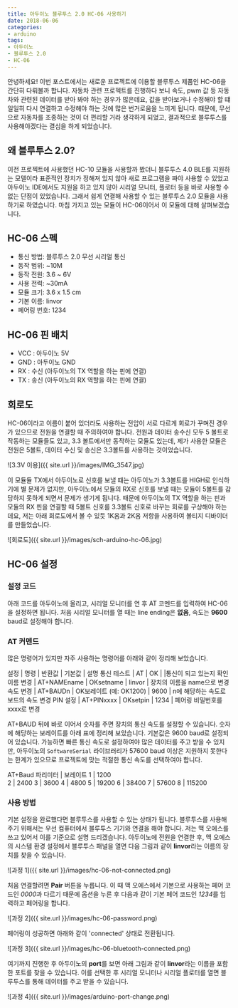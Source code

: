 ```yaml
---
title: 아두이노 블루투스 2.0 HC-06 사용하기
date: 2018-06-06
categories: 
- arduino
tags:
- 아두이노
- 블루투스 2.0
- HC-06
---
```


안녕하세요! 이번 포스트에서는 새로운 프로젝트에 이용할 블루투스 제품인 HC-06을 간단히 다뤄볼까 합니다. 자동차 관련 프로젝트를 진행하다 보니 속도, pwm 값 등 자동차와 관련된 데이터를 받아 봐야 하는 경우가 많은데요, 값을 받아보거나 수정해야 할 떄 일일히 다시 연결하고 수정해야 하는 것에 많은 번거로움을 느끼게 됩니다. 떄문에, 무선으로 자동차를 조종하는 것이 더 편리할 거라 생각하게 되었고, 결과적으로 블루투스를 사용해야겠다는 결심을 하게 되었습니다.

## 왜 블루투스 2.0?

이전 프로젝트에 사용했던 HC-10 모듈을 사용할까 봤더니 블루투스 4.0 BLE를 지원하는 모델이라 표준적인 장치가 정해져 있지 않아 새로 프로그램을 짜야 사용할 수 있었고 아두이노 IDE에서도 지원을 하고 있지 않아 시리얼 모니터, 플로터 등을 바로 사용할 수 없는 단점이 있었습니다. 그래서 쉽게 연결해 사용할 수 있는 블루투스 2.0 모듈을 사용하기로 하였습니다. 마침 가지고 있는 모듈이 HC-06이어서 이 모듈에 대해 살펴보겠습니다.

## HC-06 스펙

- 통신 방법: 블루투스 2.0 무선 시리얼 통신
- 동작 범위: ~10M 
- 동작 전원: 3.6 ~ 6V
- 사용 전력: ~30mA
- 모듈 크기: 3.6 x 1.5 cm
- 기본 이름: linvor 
- 페어링 번호: 1234 

## HC-06 핀 배치

- VCC : 아두이노 5V
- GND : 아두이노 GND
- RX : 수신 (아두이노의 TX 역할을 하는 핀에 연결)
- TX : 송신 (아두이노의 RX 역할을 하는 핀에 연결)

## 회로도

HC-06이라고 이름이 붙어 있더라도 사용하는 전압이 서로 다르게 회로가 꾸며진 경우가 있으므로 전원을 연결할 때 주의하여야 합니다. 전원과 데이터 송수신 모두 5 볼트로 작동하는 모듈들도 있고, 3.3 볼트에서만 동작하는 모듈도 있는데, 제가 사용한 모듈은 전원은 5볼트, 데이터 수신 및 송신은 3.3볼트를 사용하는 것이었습니다. 

![3.3V 이용]({{ site.url }}/images/IMG_3547.jpg)

이 모듈듈 TX에서 아두이노로 신호를 보낼 떄는 아두이노가 3.3볼트를 HIGH로 인식하기에 별 문제가 없지만, 아두이노에서 모듈의 RX로 신호를 보낼 때는 모듈이 5볼트를 감당하지 못하게 되면서 문제가 생기게 됩니다. 때문에 아두이노의 TX 역할을 하는 핀과 모듈의 RX 핀을 연결할 때 5볼트 신호를 3.3볼트 신호로 바꾸는 회로를 구상해야 하는데요, 저는 아래 회로도에서 볼 수 있듯 1K옴과 2K옴 저항을 사용하여 볼티지 디바이더를 만들었습니다.

![회로도]({{ site.url }}/images/sch-arduino-hc-06.jpg)

## HC-06 설정

### 설정 코드

아래 코드를 아두이노에 올리고, 시리얼 모니터를 연 후 AT 코멘드를 입력하여 HC-06을 설정하면 됩니다. 처음 시리얼 모니터를 열 때는 line ending은 **없음**, 속도는 **9600** baud로 설정해야 합니다.

<script src="https://gist.github.com/MyoungJinKim/3693039d5d242ba92fb3d5d6aa5ffd8a.js"></script>

### AT 커멘드

많은 명령어가 있지만 자주 사용하는 명령어를 아래와 같이 정리해 보았습니다.

설정 | 명령 | 반환값 | 기본값 | 설명
통신 테스트 | AT | OK |  |통신이 되고 있는지 확인
이름 변경 | AT+NAMEname | OKsetname | linvor | 장치의 이름을 name으로 변경
속도 변경 | AT+BAUDn | OK보레이트 (예: OK1200) | 9600 | n에 해당하는 속도로 보드의 속도 변경 
PIN 설정 | AT+PINxxxx | OKsetpin | 1234 | 페어링 비밀번호를 xxxx로 변경

AT+BAUD 뒤에 바로 이어서 숫자를 주면 장치의 통신 속도를 설정할 수 있습니다. 숫자에 해당하는 보레이트를 아래 표에 정리해 보았습니다. 기본값은 9600 baud로 설정되어 있습니다. 가능하면 빠른 통신 속도로 설정하여야 많은 데이터를 주고 받을 수 있지만, 아두이노의 `SoftwareSerial` 라이브러리가 57600 baud 이상은 지원하지 못한다는 한계가 있으므로 프로젝트에 맞는 적절한 통신 속도를 선택하여야 합니다.

AT+Baud 파리미터 | 보레이트
1  | 1200   
2  | 2400
3  | 3600
4  | 4800
5  | 19200
6  | 38400
7  | 57600
8  | 115200

### 사용 방법

기본 설정을 완료했다면 블루투스를 사용할 수 있는 상태가 됩니다. 블루투스를 사용해주기 위해서는 우선 컴퓨터에서 블루투스 기기와 연결을 해야 합니다. 저는 맥 오에스를 쓰고 있어서 이를 기준으로 설명 드리겠습니다. 아두이노에 전원을 연결한 후, 맥 오에스의 시스템 환경 설정에서 블루투스 패널을 열면 다음 그림과 같이 **linvor**라는 이름의 장치를 찾을 수 있습니다.

![과정 1]({{ site.url }}/images/hc-06-not-connected.png)

처음 연결할려면 **Pair** 버튼을 누릅니다. 이 때 맥 오에스에서 기본으로 사용하는 페어 코드인 *0000*과 다르기 때문에 옵션을 누른 후 다음과 같이 기본 페어 코드인 *1234*를 입력하고 페어링을 합니다.

![과정 2]({{ site.url }}/images/hc-06-password.png)

페어링이 성공하면 아래와 같이 'connected' 상태로 전환됩니다.

![과정 3]({{ site.url }}/images/hc-06-bluetooth-connected.png)

여기까지 진행한 후 아두이노의 **port**를 보면 아래 그림과 같이 **linvor**라는 이름을 포함한 포트를 찾을 수 있습니다. 이를 선택한 후 시리얼 모니터나 시리얼 플로터를 열면 블루투스를 통해 데이터를 주고 받을 수 있습니다.

![과정 4]({{ site.url }}/images/arduino-port-change.png)

